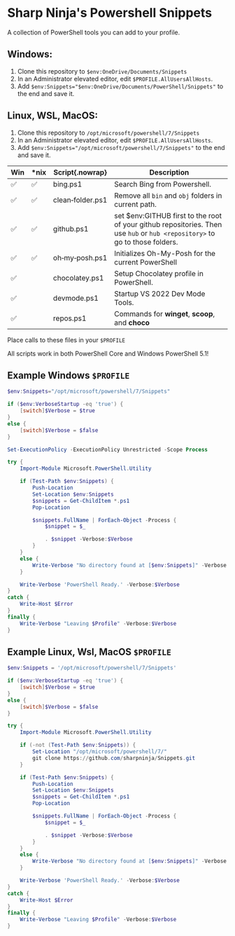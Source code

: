 # Sharp Ninja's Powershell Snippets

A collection of PowerShell tools you can add to your profile.

## Windows: 

1. Clone this repository to `$env:OneDrive/Documents/Snippets`
2. In an Administrator elevated editor, edit `$PROFILE.AllUsersAllHosts`.  
3. Add `$env:Snippets="$env:OneDrive/Documents/PowerShell/Snippets"` to the end and save it.

## Linux, WSL, MacOS: 

1. Clone this repository to `/opt/microsoft/powershell/7/Snippets`
2. In an Administrator elevated editor, edit `$PROFILE.AllUsersAllHosts`.  
3. Add `$env:Snippets="/opt/microsoft/powershell/7/Snippets"` to the end and save it.

| Win | *nix | Script{.nowrap}           | Description                                                                                                                  |
|-----|------|------------------|------------------------------------------------------------------------------------------------------------------------------|
| :white_check_mark: | :white_check_mark:  | bing.ps1         | Search Bing from Powershell.                                                                                                 |
| :white_check_mark: | :white_check_mark:  | clean&#x2011;folder.ps1 | Remove all `bin` and `obj` folders in current path.                                                                          |
| :white_check_mark: | :white_check_mark:  | github.ps1       | set $env:GITHUB first to the root of your github repositories.  Then use `hub` or `hub <repository>` to go to those folders. |
| :white_check_mark: | :white_check_mark:  | oh&#x2011;my&#x2011;posh.ps1   | Initializes Oh-My-Posh for the current PowerShell 
| :white_check_mark: |  | chocolatey.ps1   | Setup Chocolatey profile in PowerShell.                                                                                      |
| :white_check_mark: |  | devmode.ps1      | Startup VS 2022 Dev Mode Tools.                                                                                              |
| :white_check_mark: |  | repos.ps1        | Commands for **winget**, **scoop**, and **choco**                                                                            |

Place calls to these files in your `$PROFILE`

All scripts work in both PowerShell Core and Windows PowerShell 5.1!

## Example Windows `$PROFILE`

```powershell
$env:Snippets="/opt/microsoft/powershell/7/Snippets"

if ($env:VerboseStartup -eq 'true') {
    [switch]$Verbose = $true
}
else {
    [switch]$Verbose = $false
}

Set-ExecutionPolicy -ExecutionPolicy Unrestricted -Scope Process

try {
    Import-Module Microsoft.PowerShell.Utility

    if (Test-Path $env:Snippets) {
        Push-Location
        Set-Location $env:Snippets
        $snippets = Get-ChildItem *.ps1
        Pop-Location

        $snippets.FullName | ForEach-Object -Process {
            $snippet = $_

            . $snippet -Verbose:$Verbose
        }
    }
    else {
        Write-Verbose "No directory found at [$env:Snippets]" -Verbose:$Verbose
    }

    Write-Verbose 'PowerShell Ready.' -Verbose:$Verbose
}
catch {
    Write-Host $Error    
}
finally {
    Write-Verbose "Leaving $Profile" -Verbose:$Verbose
}
```

## Example Linux, Wsl, MacOS `$PROFILE`

```powershell
$env:Snippets = '/opt/microsoft/powershell/7/Snippets'

if ($env:VerboseStartup -eq 'true') {
    [switch]$Verbose = $true
}
else {
    [switch]$Verbose = $false
}

try {
    Import-Module Microsoft.PowerShell.Utility

    if (-not (Test-Path $env:Snippets)) {
        Set-Location "/opt/microsoft/powershell/7/"
        git clone https://github.com/sharpninja/Snippets.git
    }

    if (Test-Path $env:Snippets) {
        Push-Location
        Set-Location $env:Snippets
        $snippets = Get-ChildItem *.ps1
        Pop-Location

        $snippets.FullName | ForEach-Object -Process {
            $snippet = $_

            . $snippet -Verbose:$Verbose
        }
    }
    else {
        Write-Verbose "No directory found at [$env:Snippets]" -Verbose:$Verbose
    }

    Write-Verbose 'PowerShell Ready.' -Verbose:$Verbose
}
catch {
    Write-Host $Error    
}
finally {
    Write-Verbose "Leaving $Profile" -Verbose:$Verbose
}
```
